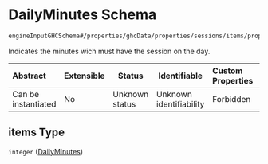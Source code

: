 # DailyMinutes Schema

```txt
engineInputGHCSchema#/properties/ghcData/properties/sessions/items/properties/distribution/properties/stablePeriods/properties/weeklyCustom/items/items
```

Indicates the minutes wich must have the session on the day.


| Abstract            | Extensible | Status         | Identifiable            | Custom Properties | Additional Properties | Access Restrictions | Defined In                                                         |
| :------------------ | ---------- | -------------- | ----------------------- | :---------------- | --------------------- | ------------------- | ------------------------------------------------------------------ |
| Can be instantiated | No         | Unknown status | Unknown identifiability | Forbidden         | Allowed               | none                | [ghc.schema.json\*](../out/ghc.schema.json "open original schema") |

## items Type

`integer` ([DailyMinutes](ghc-properties-ghcdata-properties-sessions-session-properties-distribution-properties-stableperiods-properties-weeklycustom-customweeklystable-dailyminutes.md))
